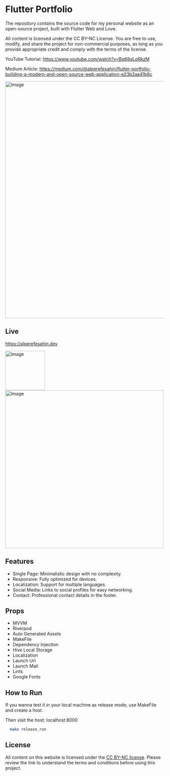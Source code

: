 # Flutter Portfolio

The repository contains the source code for my personal website as an open-source project, built with Flutter Web and Love.

All content is licensed under the CC BY-NC License. You are free to use, modify, and share the project for non-commercial purposes, as long as you provide appropriate credit and comply with the terms of the license.

YouTube Tutorial: https://www.youtube.com/watch?v=Bq68qLqRkzM

Medium Article: https://medium.com/@alperefesahin/flutter-portfolio-building-a-modern-and-open-source-web-application-e23b2aa41b6c

<img width="750" alt="Image" src="https://github.com/user-attachments/assets/a646f212-cd6a-432e-8b1f-7a2b7ea0be74" />

## Live

https://alperefesahin.dev

<img width="125" alt="Image" src="https://github.com/user-attachments/assets/cc013a8e-aee5-40d8-a1e9-181162de0207" />
<img width="500" alt="Image" src="https://github.com/user-attachments/assets/b4dbc8ea-15f5-4981-abc6-20bbdcf12fe5" />

## Features

- Single Page: Minimalistic design with no complexity.
- Responsive: Fully optimized for devices.
- Localization: Support for multiple languages.
- Social Media: Links to social profiles for easy networking.
- Contact: Professional contact details in the footer.

## Props

- MVVM
- Riverpod
- Auto Generated Assets
- MakeFile
- Dependency Injection
- Hive Local Storage
- Localization
- Launch Url
- Launch Mail
- Lints
- Google Fonts

## How to Run

If you wanna test it in your local machine as release mode, use MakeFile and create a host.

Then visit the host: localhost:8000

```bash
  make release_run
```

## License
All content on this website is licensed under the [CC BY-NC license](https://creativecommons.org/licenses/by-nc/4.0/deed.en). Please review the link to understand the terms and conditions before using this project.
